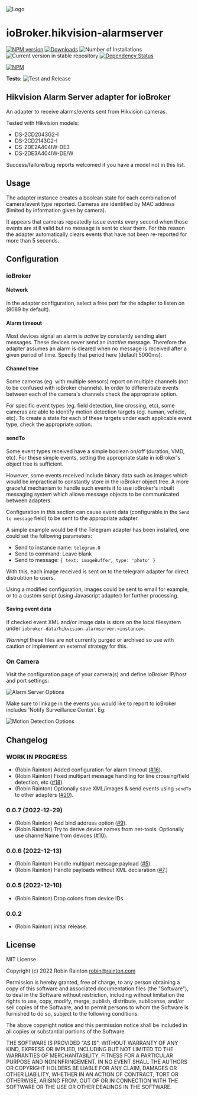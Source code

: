 ![Logo](admin/hikvision-alarmserver.png)
# ioBroker.hikvision-alarmserver

[![NPM version](https://img.shields.io/npm/v/iobroker.hikvision-alarmserver.svg)](https://www.npmjs.com/package/iobroker.hikvision-alarmserver)
[![Downloads](https://img.shields.io/npm/dm/iobroker.hikvision-alarmserver.svg)](https://www.npmjs.com/package/iobroker.hikvision-alarmserver)
![Number of Installations](https://iobroker.live/badges/hikvision-alarmserver-installed.svg)
![Current version in stable repository](https://iobroker.live/badges/hikvision-alarmserver-stable.svg)
[![Dependency Status](https://img.shields.io/david/raintonr/iobroker.hikvision-alarmserver.svg)](https://david-dm.org/raintonr/iobroker.hikvision-alarmserver)

[![NPM](https://nodei.co/npm/iobroker.hikvision-alarmserver.png?downloads=true)](https://nodei.co/npm/iobroker.hikvision-alarmserver/)

**Tests:** ![Test and Release](https://github.com/iobroker-community-adapters/ioBroker.hikvision-alarmserver/workflows/Test%20and%20Release/badge.svg)

## Hikvision Alarm Server adapter for ioBroker

An adapter to receive alarms/events sent from Hikvision cameras.

Tested with Hikvision models:

- DS-2CD2043G2-I
- DS-2CD2143G2-I
- DS-2DE2A404IW-DE3
- DS-2DE3A404IW-DE/W

Success/failure/bug reports welcomed if you have a model not in this list.

## Usage

The adapter instance creates a boolean state for each combination of camera/event type reported. Cameras are identified by MAC address (limited by information given by camera).

It appears that cameras repeatedly issue events every second when those events are still valid but no message is sent to clear them. For this reason the adapter automatically clears events that have not been re-reported for more than 5 seconds.

## Configuration

### ioBroker

#### Network

In the adapter configuration, select a free port for the adapter to listen on (8089 by default).

#### Alarm timeout

Most devices signal an alarm is *active* by constantly sending alert messages. These devices never send an *inactive* message. Therefore the adapter assumes an alarm is cleared when no message is received after a given period of time. Specify that period here (default 5000ms).

#### Channel tree

Some cameras (eg. with multiple sensors) report on multiple channels (not to be confused with ioBroker channels). In order to differentiate events between each of the camera's channels check the appropriate option.

For specific event types (eg. field detection, line crossing, etc), some cameras are able to identify motion detection targets (eg. human, vehicle, etc). To create a state for each of these targets under each applicable event type, check the appropriate option.

#### sendTo

Some event types received have a simple boolean on/off (duration, VMD, etc). For these simple events, setting the appropriate state in ioBroker's object tree is sufficient.

However, some events received include binary data such as images which would be impractical to constantly store in the ioBroker object tree. A more graceful mechanism to handle such events it to use ioBroker's inbuilt messaging system which allows message objects to be communicated between adapters.

Configuration in this section can cause event data (configurable in the `Send to message` field) to be sent to the appropriate adapter.

A simple example would be if the Telegram adapter has been installed, one could set the following parameters:

* Send to instance name: `telegram.0`
* Send to command: Leave blank
* Send to message: `{ text: imageBuffer, type: 'photo' }`

With this, each image received is sent on to the telegram adapter for direct distrubtion to users.

Using a modified configuration, images could be sent to email for example, or to a custom script (using Javascript adapter) for further processing.

#### Saving event data

If checked event XML and/or image data is store on the local filesystem under `iobroker-data/hikvision-alarmserver.<instance>`.

*Warning!* these files are not currently purged or archived so use with caution or implement an external strategy for this.


### On Camera

Visit the configuration page of your camera(s) and define ioBroker IP/host and port settings:

![Alarm Server Options](docs/images/alarm-server-options.png)

Make sure to linkage in the events you would like to report to ioBroker includes 'Notify Surveillance Center'. Eg:

![Motion Detection Options](docs/images/motion-detection-options.png)

## Changelog

<!--
  Placeholder for the next version (at the beginning of the line):
  ### **WORK IN PROGRESS**
-->
### **WORK IN PROGRESS**
-   (Robin Rainton) Added configuration for alarm timeout ([#16](https://github.com/iobroker-community-adapters/ioBroker.hikvision-alarmserver/issues/16)).
-   (Robin Rainton) Fixed multipart message handling for line crossing/field detection, etc ([#18](https://github.com/iobroker-community-adapters/ioBroker.hikvision-alarmserver/issues/18)).
-   (Robin Rainton) Optionally save XML/images & send events using `sendTo` to other adapters ([#20](https://github.com/iobroker-community-adapters/ioBroker.hikvision-alarmserver/issues/20)).

### 0.0.7 (2022-12-29)
-   (Robin Rainton) Add bind address option ([#9](https://github.com/iobroker-community-adapters/ioBroker.hikvision-alarmserver/issues/9)).
-   (Robin Rainton) Try to derive device names from net-tools. Optionally use channelName from devices ([#10](https://github.com/iobroker-community-adapters/ioBroker.hikvision-alarmserver/issues/10)).

### 0.0.6 (2022-12-13)
-   (Robin Rainton) Handle multipart message payload ([#5](https://github.com/iobroker-community-adapters/ioBroker.hikvision-alarmserver/issues/5)).
-   (Robin Rainton) Handle payloads without XML declaration ([#7](https://github.com/iobroker-community-adapters/ioBroker.hikvision-alarmserver/issues/7).)

### 0.0.5 (2022-12-10)
-   (Robin Rainton) Drop colons from device IDs.

### 0.0.2
-   (Robin Rainton) initial release.

## License
MIT License

Copyright (c) 2022 Robin Rainton <robin@rainton.com>

Permission is hereby granted, free of charge, to any person obtaining a copy
of this software and associated documentation files (the "Software"), to deal
in the Software without restriction, including without limitation the rights
to use, copy, modify, merge, publish, distribute, sublicense, and/or sell
copies of the Software, and to permit persons to whom the Software is
furnished to do so, subject to the following conditions:

The above copyright notice and this permission notice shall be included in all
copies or substantial portions of the Software.

THE SOFTWARE IS PROVIDED "AS IS", WITHOUT WARRANTY OF ANY KIND, EXPRESS OR
IMPLIED, INCLUDING BUT NOT LIMITED TO THE WARRANTIES OF MERCHANTABILITY,
FITNESS FOR A PARTICULAR PURPOSE AND NONINFRINGEMENT. IN NO EVENT SHALL THE
AUTHORS OR COPYRIGHT HOLDERS BE LIABLE FOR ANY CLAIM, DAMAGES OR OTHER
LIABILITY, WHETHER IN AN ACTION OF CONTRACT, TORT OR OTHERWISE, ARISING FROM,
OUT OF OR IN CONNECTION WITH THE SOFTWARE OR THE USE OR OTHER DEALINGS IN THE
SOFTWARE.